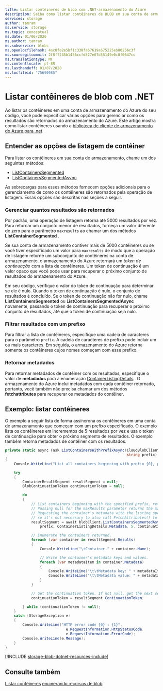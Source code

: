 ```yaml
---
title: Listar contêineres de blob com .NET-armazenamento do Azure
description: Saiba como listar contêineres de BLOB em sua conta de armazenamento do Azure usando a biblioteca de cliente .NET.
services: storage
author: tamram
ms.service: storage
ms.topic: conceptual
ms.date: 01/06/2020
ms.author: tamram
ms.subservice: blobs
ms.openlocfilehash: 4ac8fe2e5bf1c338fa67619a675225eb80256c3f
ms.sourcegitcommit: 2f8ff235b1456ccfd527e07d55149e0c0f0647cc
ms.translationtype: MT
ms.contentlocale: pt-BR
ms.lasthandoff: 01/07/2020
ms.locfileid: "75690985"
---
```

# <a name="list-blob-containers-with-net"></a>Listar contêineres de blob com .NET

Ao listar os contêineres em uma conta de armazenamento do Azure do seu código, você pode especificar várias opções para gerenciar como os resultados são retornados do armazenamento do Azure. Este artigo mostra como listar contêineres usando a [biblioteca de cliente de armazenamento do Azure para .net](/dotnet/api/overview/azure/storage/client).  

## <a name="understand-container-listing-options"></a>Entender as opções de listagem de contêiner

Para listar os contêineres em sua conta de armazenamento, chame um dos seguintes métodos:

- [ListContainersSegmented](/dotnet/api/microsoft.azure.storage.blob.cloudblobclient.listcontainerssegmented)
- [ListContainersSegmentedAsync](/dotnet/api/microsoft.azure.storage.blob.cloudblobclient.listcontainerssegmentedasync)

As sobrecargas para esses métodos fornecem opções adicionais para o gerenciamento de como os contêineres são retornados pela operação de listagem. Essas opções são descritas nas seções a seguir.

### <a name="manage-how-many-results-are-returned"></a>Gerenciar quantos resultados são retornados

Por padrão, uma operação de listagem retorna até 5000 resultados por vez. Para retornar um conjunto menor de resultados, forneça um valor diferente de zero para o parâmetro `maxresults` ao chamar um dos métodos **ListContainerSegmented** .

Se sua conta de armazenamento contiver mais de 5000 contêineres ou se você tiver especificado um valor para `maxresults` de modo que a operação de listagem retorne um subconjunto de contêineres na conta de armazenamento, o armazenamento do Azure retornará um *token de continuação* com a lista de contêineres. Um token de continuação é um valor opaco que você pode usar para recuperar o próximo conjunto de resultados do armazenamento do Azure.

Em seu código, verifique o valor do token de continuação para determinar se ele é nulo. Quando o token de continuação é nulo, o conjunto de resultados é concluído. Se o token de continuação não for nulo, chame **ListContainersSegmented** ou **ListContainersSegmentedAsync** novamente, passando o token de continuação para recuperar o próximo conjunto de resultados, até que o token de continuação seja nulo.

### <a name="filter-results-with-a-prefix"></a>Filtrar resultados com um prefixo

Para filtrar a lista de contêineres, especifique uma cadeia de caracteres para o parâmetro `prefix`. A cadeia de caracteres de prefixo pode incluir um ou mais caracteres. Em seguida, o armazenamento do Azure retorna somente os contêineres cujos nomes começam com esse prefixo.

### <a name="return-metadata"></a>Retornar metadados

Para retornar metadados de contêiner com os resultados, especifique o valor de **metadados** para a enumeração [ContainerListingDetails](/dotnet/api/microsoft.azure.storage.blob.containerlistingdetails) . O armazenamento do Azure inclui metadados com cada contêiner retornado, portanto, você também não precisa chamar um dos métodos **fetchattributes** para recuperar os metadados do contêiner.

## <a name="example-list-containers"></a>Exemplo: listar contêineres

O exemplo a seguir lista de forma assíncrona os contêineres em uma conta de armazenamento que começam com um prefixo especificado. O exemplo lista os contêineres em incrementos de 5 resultados por vez e usa o token de continuação para obter o próximo segmento de resultados. O exemplo também retorna metadados de contêiner com os resultados.

```csharp
private static async Task ListContainersWithPrefixAsync(CloudBlobClient blobClient,
                                                        string prefix)
{
    Console.WriteLine("List all containers beginning with prefix {0}, plus container metadata:", prefix);

    try
    {
        ContainerResultSegment resultSegment = null;
        BlobContinuationToken continuationToken = null;

        do
        {
            // List containers beginning with the specified prefix, returning segments of 5 results each.
            // Passing null for the maxResults parameter returns the max number of results (up to 5000).
            // Requesting the container's metadata with the listing operation populates the metadata,
            // so it's not necessary to also call FetchAttributes() to read the metadata.
            resultSegment = await blobClient.ListContainersSegmentedAsync(
                prefix, ContainerListingDetails.Metadata, 5, continuationToken, null, null);

            // Enumerate the containers returned.
            foreach (var container in resultSegment.Results)
            {
                Console.WriteLine("\tContainer:" + container.Name);

                // Write the container's metadata keys and values.
                foreach (var metadataItem in container.Metadata)
                {
                    Console.WriteLine("\t\tMetadata key: " + metadataItem.Key);
                    Console.WriteLine("\t\tMetadata value: " + metadataItem.Value);
                }
            }

            // Get the continuation token. If not null, get the next segment.
            continuationToken = resultSegment.ContinuationToken;

        } while (continuationToken != null);
    }
    catch (StorageException e)
    {
        Console.WriteLine("HTTP error code {0} : {1}",
                            e.RequestInformation.HttpStatusCode,
                            e.RequestInformation.ErrorCode);
        Console.WriteLine(e.Message);
    }
}
```

[!INCLUDE [storage-blob-dotnet-resources-include](../../../includes/storage-blob-dotnet-resources-include.md)]

## <a name="see-also"></a>Consulte também

[Listar contêineres](/rest/api/storageservices/list-containers2)
[enumerando recursos de blob](/rest/api/storageservices/enumerating-blob-resources)
